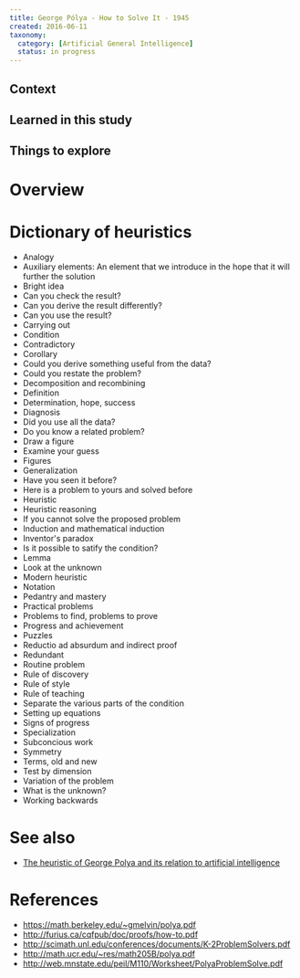 ```yaml
---
title: George Pólya - How to Solve It - 1945
created: 2016-06-11
taxonomy:
  category: [Artificial General Intelligence]
  status: in progress
---
```


## Context

## Learned in this study

## Things to explore

# Overview

# Dictionary of heuristics
* Analogy
* Auxiliary elements: An element that we introduce in the hope that it will further the solution
* Bright idea
* Can you check the result?
* Can you derive the result differently?
* Can you use the result?
* Carrying out
* Condition
* Contradictory
* Corollary
* Could you derive something useful from the data?
* Could you restate the problem?
* Decomposition and recombining
* Definition
* Determination, hope, success
* Diagnosis
* Did you use all the data?
* Do you know a related problem?
* Draw a figure
* Examine your guess
* Figures
* Generalization
* Have you seen it before?
* Here is a problem to yours and solved before
* Heuristic
* Heuristic reasoning
* If you cannot solve the proposed problem
* Induction and mathematical induction
* Inventor's paradox
* Is it possible to satify the condition?
* Lemma
* Look at the unknown
* Modern heuristic
* Notation
* Pedantry and mastery
* Practical problems
* Problems to find, problems to prove
* Progress and achievement
* Puzzles
* Reductio ad absurdum and indirect proof
* Redundant
* Routine problem
* Rule of discovery
* Rule of style
* Rule of teaching
* Separate the various parts of the condition
* Setting up equations
* Signs of progress
* Specialization
* Subconcious work
* Symmetry
* Terms, old and new
* Test by dimension
* Variation of the problem
* What is the unknown?
* Working backwards

# See also
* [The heuristic of George Polya and its relation to artificial intelligence](../../papers/allen-newell-the-heuristic-of-george-polya-and-its-relation-to-artificial-intelligence)

# References
* https://math.berkeley.edu/~gmelvin/polya.pdf
* http://furius.ca/cqfpub/doc/proofs/how-to.pdf
* http://scimath.unl.edu/conferences/documents/K-2ProblemSolvers.pdf
* http://math.ucr.edu/~res/math205B/polya.pdf
* http://web.mnstate.edu/peil/M110/Worksheet/PolyaProblemSolve.pdf